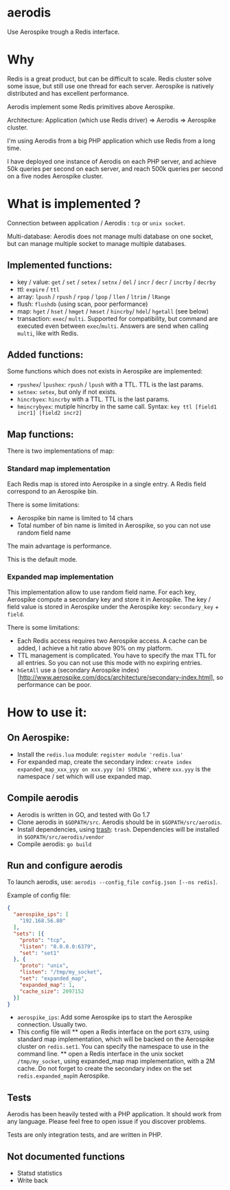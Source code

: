 # aerodis

Use Aerospike trough a Redis interface.

# Why

Redis is a great product, but can be difficult to scale.
Redis cluster solve some issue, but still use one thread for each server.
Aerospike is natively distributed and has excellent performance.

Aerodis implement some Redis primitives above Aerospike.

Architecture: Application (which use Redis driver) => Aerodis => Aerospike cluster.

I'm using Aerodis from a big PHP application which use Redis from a long time.

I have deployed one instance of Aerodis on each PHP server, and achieve 50k queries per second on each server,
and reach 500k queries per second on a five nodes Aerospike cluster.

# What is implemented ?

Connection between application / Aerodis : ``tcp`` or ``unix socket``.

Multi-database: Aerodis does not manage multi database on one socket, but can manage multiple socket to manage multiple databases.

## Implemented functions:
* key / value: ``get`` / ``set`` / ``setex`` / ``setnx`` / ``del`` / ``incr`` / ``decr`` / ``incrby`` / ``decrby``
* ttl: ``expire`` / ``ttl``
* array: ``lpush`` / ``rpush`` / ``rpop`` / ``lpop`` / ``llen`` / ``ltrim`` / ``lRange``
* flush: ``flushdb`` (using scan, poor performance)
* map: ``hget`` / ``hset`` / ``hmget`` / ``hmset`` / ``hincrby``/ ``hdel``/ ``hgetall`` (see below)
* transaction: ``exec``/ ``multi``. Supported for compatibility, but command are executed even between ``exec``/``multi``.
Answers are send when calling ``multi``, like with Redis.

## Added functions:

Some functions which does not exists in Aerospike are implemented:
* ``rpushex``/ ``lpushex``: ``rpush`` / ``lpush`` with a TTL. TTL is the last params.
* ``setnex``: ``setex``, but only if not exists.
* `hincrbyex`: ``hincrby`` with a TTL. TTL is the last params.
* ``hmincrybyex``: mutiple hincrby in the same call. Syntax: ``key ttl [field1 incr1] [field2 incr2]``

## Map functions:
There is two implementations of map:

### Standard map implementation

Each Redis map is stored into Aerospike in a single entry. A Redis field correspond to an Aerospike bin.

There is some limitations:
* Aerospike bin name is limited to 14 chars
* Total number of bin name is limited in Aerospike, so you can not use random field name

The main advantage is performance.

This is the default mode.

### Expanded map implementation

This implementation allow to use random field name. For each key, Aerospike compute a secondary key and store it in Aerospike.
The key / field value is stored in Aerospike under the Aerospike key: ``secondary_key`` + ``field``.

There is some limitations:
* Each Redis access requires two Aerospike access. A cache can be added, I achieve a hit ratio above 90% on my platform.
* TTL management is complicated. You have to specify the max TTL for all entries. So you can not use this mode with no expiring entries.
* ``hGetAll`` use a (secondary Aerospike index)[http://www.aerospike.com/docs/architecture/secondary-index.html], so performance can be poor.

# How to use it:

## On Aerospike:

* Install the ``redis.lua`` module: ``register module 'redis.lua'``
* For expanded map, create the secondary index: ``create index expanded_map_xxx_yyy on xxx.yyy (m) STRING'``,
where ``xxx.yyy`` is the namespace / set which will use expanded map.

## Compile aerodis

* Aerodis is written in GO, and tested with Go 1.7
* Clone aerodis in ``$GOPATH/src``. Aerodis should be in ``$GOPATH/src/aerodis``.
* Install dependencies, using [trash](https://github.com/rancher/trash): ``trash``.
Dependencies will be installed in ``$GOPATH/src/aerodis/vendor``
* Compile aerodis: ``go build``

## Run and configure aerodis

To launch aerodis, use: ``aerodis --config_file config.json [--ns redis]``.

Example of config file:
````json
{
  "aerospike_ips": [
    "192.168.56.80"
  ],
  "sets": [{
    "proto": "tcp",
    "listen": "0.0.0.0:6379",
    "set": "set1"
  }, {
    "proto": "unix",
    "listen": "/tmp/my_socket",
    "set": "expanded_map",
    "expanded_map": 1,
    "cache_size": 2097152
  }]
}
````

* ``aerospike_ips``: Add some Aerospike ips to start the Aerospike connection. Usually two.
* This config file will
** open a Redis interface on the port ``6379``, using standard map implementation,
which will be backed on the Aerospike cluster on ``redis.set1``.
You can specify the namespace to use in the command line.
** open a Redis interface in the unix socket ``/tmp/my_socket``, using expanded_map map implementation, with a 2M cache.
Do not forget to create the secondary index on the set ``redis.expanded_map``in Aerospike.

## Tests

Aerodis has been heavily tested with a PHP application. It should work from any language.
Please feel free to open issue if you discover problems.

Tests are only integration tests, and are written in PHP.

## Not documented functions

* Statsd statistics
* Write back












